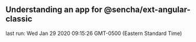 ## Understanding an app for @sencha/ext-angular-classic

last run: Wed Jan 29 2020 09:15:26 GMT-0500 (Eastern Standard Time)
